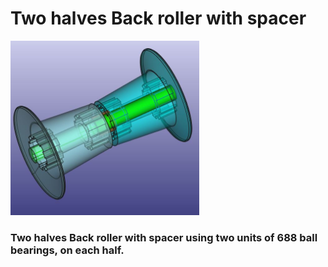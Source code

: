 # Two halves Back roller with spacer


<p align="left">
<img src="https://github.com/Escrich/00-Filamentalist_Rewinder_Escrich_modifications-00/blob/master/20250526%20Modified%20back%20roller/20250529%20Back%20roller%20two%20units/20250529%20Back%20Rollers%20two%20units%20688%20bearings%20%20(4).JPG" alt='Back roller, two pieces and spacer' width='60%'>
</p>


### Two halves Back roller with spacer using two units of 688 ball bearings, on each half.

